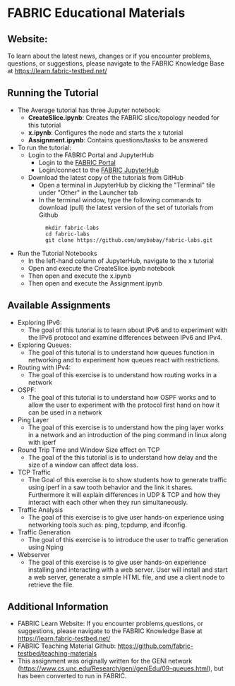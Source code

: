 # FABRIC Educational Materials

## Website:
  To learn about the latest news, changes or if you encounter problems,
  questions, or suggestions, please navigate to the FABRIC Knowledge Base
  at https://learn.fabric-testbed.net/

## Running the Tutorial
- The Average tutorial has three Jupyter notebook:
    - **CreateSlice.ipynb**: Creates the FABRIC slice/topology needed for this tutorial
    - **x.ipynb**: Configures the node and starts the x tutorial
    - **Assignment.ipynb**: Contains questions/tasks to be answered
- To run the tutorial:
   - Login to the FABRIC Portal and JupyterHub
    	- Login to the [FABRIC Portal](https://portal.fabric-testbed.net/)
    	- Login/connect to the [FABRIC JupyterHub](https://learn.fabric-testbed.net/knowledge-base/creating-your-first-experiment-in-jupyter-hub/)
   - Download the latest copy of the tutorials from GitHub
    	- Open a terminal in JupyterHub by clicking the "Terminal" tile under "Other" in the Launcher tab
    	- In the terminal window, type the following commands to download (pull) the latest version of the set of tutorials from Github
```
        	mkdir fabric-labs
        	cd fabric-labs
        	git clone https://github.com/amybabay/fabric-labs.git
```

   - Run the Tutorial Notebooks
    	- In the left-hand column of JupyterHub, navigate to the x tutorial
    	- Open and execute the CreateSlice.ipynb notebook
        - Then open and execute the x.ipynb
        - Then open and execute the Assignment.ipynb
## Available Assignments
 - Exploring IPv6:
   + The goal of this tutorial is to learn about IPv6 and to experiment with the IPv6 protocol and examine differences between IPv6 and IPv4.
 - Exploring Queues:
   + The goal of this tutorial is to understand how queues function in networking and to experiment how queues react with restrictions.
 - Routing with IPv4:
   + The goal of this exercise is to understand how routing works in a network
 - OSPF:
   + The goal of this tutorial is to understand how OSPF works and to allow the user to experiment with the protocol first hand on how it can be used in a network
 - Ping Layer
   + The goal of this exercise is to understand how the ping layer works in a network and an introduction of the ping command in linux along with iperf
 - Round Trip Time and Window Size effect on TCP 
   + The goal of the this tutorial is is to understand how delay and the size of a window can affect data loss.
 - TCP Traffic
   + The Goal of this exercise is to show students how to generate traffic using iperf in a saw tooth behavior and the link it shares. Furthermore it will explain differences in UDP & TCP and how they interact with each other when they run simultaneously.
 - Traffic Analysis
   + The goal of this exercise is to give user hands-on experience using networking tools such as: ping, tcpdump, and ifconfig.
 - Traffic Generation
   + The goal of this exercise is to introduce the user to traffic generation using Nping
 - Webserver
   + The goal of this exercise is to give user hands-on experience installing and interacting with a web server. User will install and start a web server, generate a simple HTML file, and use a client node to retrieve the file.

## Additional Information
- FABRIC Learn Website: If you encounter problems,questions, or suggestions, please navigate to the FABRIC Knowledge Base at https://learn.fabric-testbed.net/
- FABRIC Teaching Material Github: <https://github.com/fabric-testbed/teaching-materials>
- This assignment was originally written for the GENI network (<https://www.cs.unc.edu/Research/geni/geniEdu/09-queues.html>), but has been converted to run in FABRIC.
